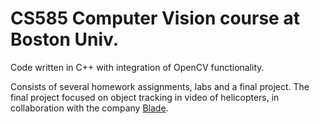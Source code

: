 # CS585 Computer Vision course at Boston Univ.

Code written in C++ with integration of OpenCV functionality.

Consists of several homework assignments, labs and a final project. 
The final project focused on object tracking in video of helicopters, 
in collaboration with the company [Blade](https://www.blade.com/).

